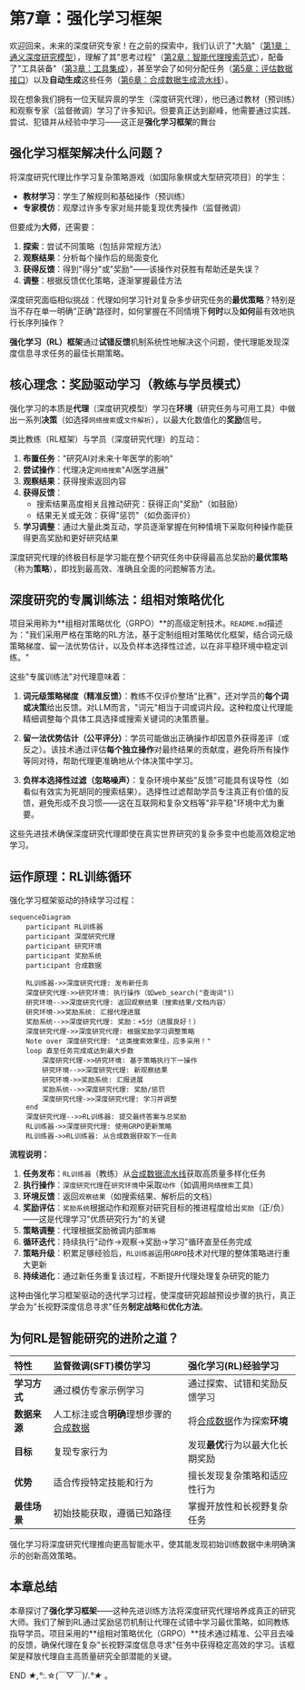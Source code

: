 # 第7章：强化学习框架

欢迎回来，未来的深度研究专家！在之前的探索中，我们认识了"大脑"（[第1章：通义深度研究模型](01_tongyi_deepresearch_model_.md)），理解了其"思考过程"（[第2章：智能代理搜索范式](02_agentic_search_paradigm_.md)），配备了"工具装备"（[第3章：工具集成](03_tool_integration_.md)），甚至学会了如何分配任务（[第5章：评估数据接口](05_evaluation_data_interface_.md)）以及**自动生成**这些任务（[第6章：合成数据生成流水线](06_synthetic_data_generation_pipeline_.md)）。

现在想象我们拥有一位天赋异禀的学生（深度研究代理），他已通过教材（预训练）和观察专家（监督微调）学习了许多知识。但要真正达到巅峰，他需要通过实践、尝试、犯错并从经验中学习——这正是**强化学习框架**的舞台

## 强化学习框架解决什么问题？

将深度研究代理比作学习复杂策略游戏（如国际象棋或大型研究项目）的学生：
- **教材学习**：学生了解规则和基础操作（预训练）
- **专家模仿**：观摩过许多专家对局并能复现优秀操作（监督微调）

但要成为**大师**，还需要：
1. **探索**：尝试不同策略（包括非常规方法）
2. **观察结果**：分析每个操作后的局面变化
3. **获得反馈**：得到"得分"或"奖励"——该操作对获胜有帮助还是失误？
4. **调整**：根据反馈优化策略，逐渐掌握最佳方法

深度研究面临相似挑战：代理如何学习针对复杂多步研究任务的**最优策略**？特别是当不存在单一明确"正确"路径时，如何掌握在不同情境下**何时**以及**如何**最有效地执行长序列操作？

**强化学习（RL）框架**通过**试错反馈**机制系统性地解决这个问题，使代理能发现深度信息寻求任务的最佳长期策略。

## 核心理念：奖励驱动学习（教练与学员模式）

强化学习的本质是**代理**（深度研究模型）学习在**环境**（研究任务与可用工具）中做出一系列**决策**（如选择`网络搜索`或`文件解析`），以最大化数值化的**奖励**信号。

类比教练（RL框架）与学员（深度研究代理）的互动：
1. **布置任务**："研究AI对未来十年医学的影响"
2. **尝试操作**：代理决定`网络搜索`"AI医学进展"
3. **观察结果**：获得搜索返回内容
4. **获得反馈**：
   - 搜索结果高度相关且推动研究：获得正向"奖励"（如鼓励）
   - 结果无关或无效：获得"惩罚"（如负面评价）
5. **学习调整**：通过大量此类互动，学员逐渐掌握在何种情境下采取何种操作能获得更高奖励和更好研究结果

深度研究代理的终极目标是学习能在整个研究任务中获得最高总奖励的**最优策略**（称为**策略**），即找到最高效、准确且全面的问题解答方法。

## 深度研究的专属训练法：组相对策略优化

项目采用称为**组相对策略优化（GRPO）**的高级定制技术。`README.md`描述为："我们采用严格在策略的RL方法，基于定制组相对策略优化框架，结合词元级策略梯度、留一法优势估计，以及负样本选择性过滤，以在非平稳环境中稳定训练。"

这些"专属训练法"对代理意味着：

1. **词元级策略梯度（精准反馈）**：教练不仅评价整场"比赛"，还对学员的**每个词或决策**给出反馈。对LLM而言，"词元"相当于词或词片段。这种粒度让代理能精细调整每个具体工具选择或搜索关键词的决策质量。

2. **留一法优势估计（公平评分）**：学员可能做出正确操作却因意外获得差评（或反之）。该技术通过评估**每个独立操作**对最终结果的贡献度，避免将所有操作等同对待，帮助代理更准确地从个体决策中学习。

3. **负样本选择性过滤（忽略噪声）**：复杂环境中某些"反馈"可能具有误导性（如看似有效实为死胡同的搜索结果）。选择性过滤帮助学员专注真正有价值的反馈，避免形成不良习惯——这在互联网和复杂文档等"非平稳"环境中尤为重要。

这些先进技术确保深度研究代理即使在真实世界研究的复杂多变中也能高效稳定地学习。

## 运作原理：RL训练循环

强化学习框架驱动的持续学习过程：

```mermaid
sequenceDiagram
    participant RL训练器
    participant 深度研究代理
    participant 研究环境
    participant 奖励系统
    participant 合成数据

    RL训练器->>深度研究代理: 发布新任务
    深度研究代理->>研究环境: 执行操作（如web_search("查询词")）
    研究环境-->>深度研究代理: 返回观察结果（搜索结果/文档内容）
    研究环境->>奖励系统: 汇报代理进展
    奖励系统-->>深度研究代理: 奖励：+5分（进展良好！）
    深度研究代理->>深度研究代理: 根据奖励学习调整策略
    Note over 深度研究代理: "这类搜索效果佳，应多采用！"
    loop 直至任务完成或达到最大步数
        深度研究代理->>研究环境: 基于策略执行下一操作
        研究环境-->>深度研究代理: 新观察结果
        研究环境->>奖励系统: 汇报进展
        奖励系统-->>深度研究代理: 奖励/惩罚
        深度研究代理->>深度研究代理: 学习并调整
    end
    深度研究代理-->>RL训练器: 提交最终答案与总奖励
    RL训练器->>深度研究代理: 使用GRPO更新策略
    RL训练器->>RL训练器: 从合成数据获取下一任务
```

**流程说明：**
1. **任务发布**：`RL训练器`（教练）从[合成数据流水线](06_synthetic_data_generation_pipeline_.md)获取高质量多样化任务
2. **执行操作**：`深度研究代理`在`研究环境`中采取`动作`（如调用`网络搜索`工具）
3. **环境反馈**：返回`观察结果`（如搜索结果、解析后的文档）
4. **奖励评估**：`奖励系统`根据动作和观察对研究目标的推进程度给出`奖励`（正/负）——这是代理学习"优质研究行为"的关键
5. **策略调整**：代理根据奖励微调内部`策略`
6. **循环迭代**：持续执行"动作→观察→奖励→学习"循环直至任务完成
7. **策略升级**：积累足够经验后，`RL训练器`运用`GRPO`技术对代理的整体策略进行重大更新
8. **持续进化**：通过新任务重复该过程，不断提升代理处理复杂研究的能力

这种由强化学习框架驱动的迭代学习过程，使深度研究超越预设步骤的执行，真正学会为"长视野深度信息寻求"任务**制定战略**和**优化方法**。

## 为何RL是智能研究的进阶之道？

| 特性         | 监督微调(SFT)模仿学习                                        | 强化学习(RL)经验学习                                         |
| :----------- | :----------------------------------------------------------- | :----------------------------------------------------------- |
| **学习方式** | 通过模仿专家示例学习                                         | 通过探索、试错和奖励反馈学习                                 |
| **数据来源** | 人工标注或含**明确**理想步骤的[合成数据](06_synthetic_data_generation_pipeline_.md) | 将[合成数据](06_synthetic_data_generation_pipeline_.md)作为探索**环境** |
| **目标**     | 复现专家行为                                                 | 发现**最优**行为以最大化长期奖励                             |
| **优势**     | 适合传授特定技能和行为                                       | 擅长发现复杂策略和适应性行为                                 |
| **最佳场景** | 初始技能获取，遵循已知路径                                   | 掌握开放性和长视野复杂任务                                   |

强化学习将深度研究代理推向更高智能水平，使其能发现初始训练数据中未明确演示的创新高效策略。

## 本章总结

本章探讨了**强化学习框架**——这种先进训练方法将深度研究代理培养成真正的研究大师。我们了解到RL通过奖励惩罚机制让代理在试错中学习最优策略，如同教练指导学员。项目采用的**组相对策略优化（GRPO）**技术通过精准、公平且去噪的反馈，确保代理在复杂"长视野深度信息寻求"任务中获得稳定高效的学习。该框架是释放代理自主高质量研究全部潜能的关键。

END *★,°*:.☆(￣▽￣)/*.°★* 。